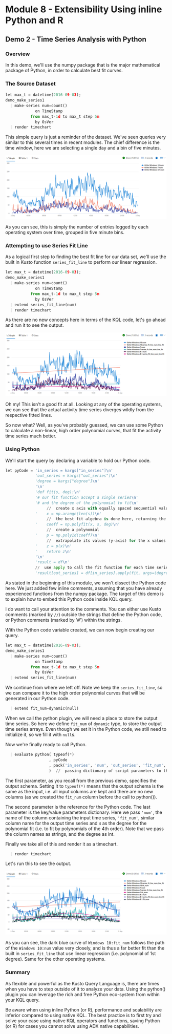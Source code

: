 # Module 8 - Extensibility Using inline Python and R

## Demo 2 - Time Series Analysis with Python

### Overview

In this demo, we'll use the numpy package that is the major mathematical package of Python, in order to calculate best fit curves.

### The Source Dataset

```python
let max_t = datetime(2016-09-03);
demo_make_series1
  | make-series num=count()
             on TimeStamp
           from max_t-1d to max_t step 5m
             by OsVer
  | render timechart
```

This simple query is just a reminder of the dataset. We've seen queries very similar to this several times in recent modules. The chief difference is the time window, here we are selecting a single day and a bin of five minutes.

![Source Dataset](./media/m08-d02-i01-source-dataset.png)

As you can see, this is simply the number of entries logged by each operating system over time, grouped in five minute bins.

### Attempting to use Series Fit Line

As a logical first step to finding the best fit line for our data set, we'll use the built in Kusto function `series_fit_line` to perform our linear regression.

```python
let max_t = datetime(2016-09-03);
demo_make_series1
  | make-series num=count()
             on TimeStamp
           from max_t-1d to max_t step 5m
             by OsVer
  | extend series_fit_line(num)
  | render timechart
```

As there are no new concepts here in terms of the KQL code, let's go ahead and run it to see the output.

![Using the Native KQL Function series_fit_line](./media/m08-d02-i02-native-kql.png)

Oh my! This isn't a good fit at all. Looking at any of the operating systems, we can see that the actual activity time series diverges wildly from the respective fitted lines.

So now what? Well, as you've probably guessed, we can use some Python to calculate a non-linear, high order polynomial curves, that fit the activity time series much better.

### Using Python

We'll start the query by declaring a variable to hold our Python code.

```python
let pyCode = 'in_series = kargs["in_series"]\n'
             'out_series = kargs["out_series"]\n'
             'degree = kargs["degree"]\n'
             '\n'
             'def fit(s, deg):\n'
             '# our fit function accept a single series\n'
             '# and the degree of the polynomial to fit\n'
                  //  create x axis with equally spaced sequential values
             '    x = np.arange(len(s))\n'
                  //  the best fit algebra is done here, returning the polynomial coefficients
             '    coeff = np.polyfit(x, s, deg)\n'
                  //  create a polynomial
             '    p = np.poly1d(coeff)\n'
                  //  extrapolate its values (y-axis) for the x values
             '    z = p(x)\n'
             '    return z\n'
             '\n'
             'result = df\n'
             //  use apply to call the fit function for each time series
             'result[out_series] = df[in_series].apply(fit, args=(degree,))\n';
```

As stated in the beginning of this module, we won't dissect the Python code here. We just added few inline comments, assuming that you have already experienced functions from the numpy package. The target of this demo is to explain how to embed this Python code inside KQL query.

I do want to call your attention to the comments. You can either use Kusto comments (marked by `//`) outside the strings that define the Python code, or Python comments (marked by '#') within the strings.

With the Python code variable created, we can now begin creating our query.

```python
let max_t = datetime(2016-09-03);
demo_make_series1
  | make-series num=count()
             on TimeStamp
           from max_t-1d to max_t step 5m
             by OsVer
  | extend series_fit_line(num)
```

We continue from where we left off. Note we keep the `series_fit_line`, so we can compare it to the high order polynomial curves that will be generated in our Python code.

```python
  | extend fit_num=dynamic(null)
```

When we call the python plugin, we will need a place to store the output time series. So here we define `fit_num` of `dynamic` type, to store the output time series arrays. Even though we set it in the Python code, we still need to initialize it, so we fill it with `null`s.

Now we're finally ready to call Python.

```python
  | evaluate python( typeof(*)
                   , pyCode
                   , pack('in_series', 'num', 'out_series', 'fit_num', 'degree', 4)
                   )  //  passing dictionary of script parameters to the Python sandbox
```

The first parameter, as you recall from the previous demo, specifies the output schema. Setting it to `typeof(*)` means that the output schema is the same as the input, i.e. all input columns are kept and there are no new columns (as we created the `fit_num` column before the call to python()).

The second parameter is the reference for the Python code. The last parameter is the key/value parameters dictionary. Here we pass `'num'`, the name of the column containing the input time series, `'fit_num'`, similar column name for the output time series and `4` as the degree for the polynomial fit (i.e. to fit by polynomials of the 4th order). Note that we pass the column names as strings, and the degree as int.

Finally we take all of this and render it as a timechart.

```python
  | render timechart
```

Let's run this to see the output.

![Best Line from Python](./media/m08-d02-i03-pyline.png)

As you can see, the dark blue curve of `Windows 10:fit_num` follows the path of the `Windows 10:num` value very closely, and is thus a far better fit than the built in `series_fit_line` that use linear regression (i.e. polynomial of 1st degree). Same for the other operating systems.

### Summary

As flexible and powerful as the Kusto Query Language is, there are times when you have to step outside of it to analyze your data. Using the python() plugin you can leverage the rich and free Python eco-system from within your KQL query.

Be aware when using inline Python (or R), performance and scalability are inferior compared to using native KQL. The best practice is to first try and solve your case using native KQL operators and functions, saving Python (or R) for cases you cannot solve using ADX native capabilities.
